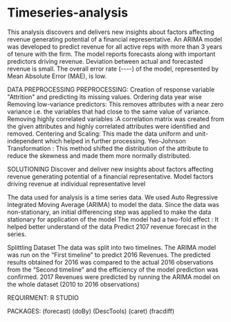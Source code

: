 # Timeseries-analysis
This  analysis discovers and delivers new insights about factors affecting revenue generating potential of a financial representative.
An ARIMA model was developed to predict revenue for all active reps with more than 3 years of tenure with the firm.
The model reports forecasts along with important predictors driving revenue.
Deviation between actual and forecasted revenue is small.
The overall error rate (----) of the model, represented by Mean Absolute Error (MAE), is low.

DATA PREPROCESSING
PREPROCESSING: Creation of response variable "Attrition" and predicting its missing values.
Ordering data year wise 
Removing low-variance predictors: This removes attributes with a near zero variance i.e. the variables that had close to the same value of variance. 
Removing highly correlated variables :A correlation matrix was created from the given attributes and highly correlated attributes were identified and removed. Centering and Scaling: This made the data uniform and unit-independent which helped in further processing. 
Yeo-Johnson Transformation : This method shifted the distribution of the attribute to reduce the skewness and made them more normally distributed.

SOLUTIONING 
Discover and deliver new insights about factors affecting revenue generating potential of a financial representative.
Model factors driving revenue  at individual representative level


The data used for analysis is a time series data.
We used Auto Regressive Integrated Moving Average (ARIMA)  to model the data. 
Since the data was non-stationary, an initial differencing step was applied to make the data stationary for application of the model 
The model had a two-fold effect : 
It helped better understand of the data 
Predict 2107 revenue forecast in the series. 

 
 
Splittling Dataset
The data was split into two timelines. 
The ARIMA model was run on the “First timeline” to predict 2016 Revenues. 
The predicted results obtained for 2016 was compared to the actual 2016 observations from the “Second timeline” and the efficiency of the model prediction was confirmed. 
2017 Revenues were predicted by running the ARIMA model on the whole dataset (2010 to 2016 observations) 



REQUIRMENT:
R STUDIO

PACKAGES:
(forecast)
(doBy)
(DescTools)
(caret)
(fracdiff)

